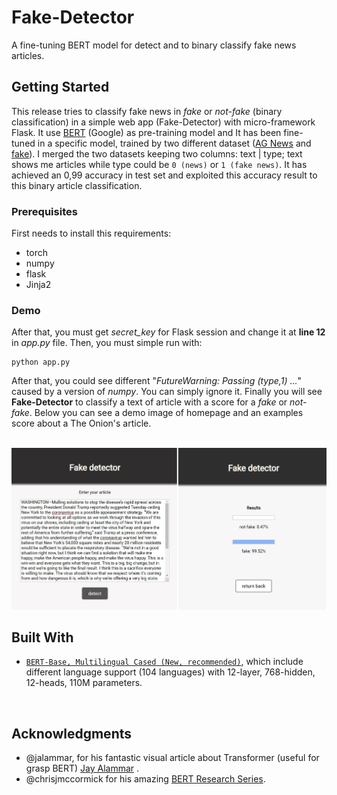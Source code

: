 # Fake-Detector
 A fine-tuning BERT model for detect and to binary classify fake news articles.
 
 
## Getting Started
This release tries to classify fake news in *fake* or *not-fake* (binary classification) in a simple web app (Fake-Detector) with micro-framework Flask. It use [BERT](https://github.com/google-research/bert) (Google) as pre-training model and It has been fine-tuned in a specific model, trained by two different dataset ([AG News](https://s3.amazonaws.com/fast-ai-nlp/ag_news_csv.tgz) and [fake](https://www.kaggle.com/mrisdal/fake-news/)). I merged the two datasets keeping two columns: text | type; text shows me articles while type could be ``0 (news)`` or ``1 (fake news)``.
It has achieved an 0,99 accuracy in test set and exploited this accuracy result to this binary article classification.


### Prerequisites
First needs to install this requirements:
* torch
* numpy
* flask
* Jinja2

### Demo
After that, you must get *secret_key* for Flask session and change it at **line 12** in *app.py* file. Then, you must simple run with:
```
python app.py
```
After that, you could see different "*FutureWarning: Passing (type,1) ...*" caused by a version of *numpy*. You can simply ignore it. Finally you will see **Fake-Detector** to classify a text of article with a score for a *fake*  or *not-fake*.
Below you can see a demo image of homepage and an examples score about a The Onion's article.
<br/>
&nbsp;

![](demo/demo.png)

## Built With
* [`BERT-Base, Multilingual Cased (New, recommended)`](https://storage.googleapis.com/bert_models/2018_11_23/multi_cased_L-12_H-768_A-12.zip), which include different language support (104 languages) with 12-layer, 768-hidden, 12-heads, 110M parameters.

&nbsp;

## Acknowledgments
* @jalammar, for his fantastic visual article about Transformer (useful for grasp BERT) [Jay Alammar](http://jalammar.github.io/) .
* @chrisjmccormick for his amazing [BERT Research Series](https://www.youtube.com/playlist?list=PLam9sigHPGwOBuH4_4fr-XvDbe5uneaf6).
